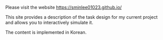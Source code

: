 
Please visit the website
https://sminlee01023.github.io/


This site provides a description of the task design for my current project and allows you to interactively simulate it.

The content is implemented in Korean.

